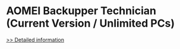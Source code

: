 # AOMEI Backupper Technician (Current Version / Unlimited PCs)
[>> Detailed information](https://secure.shareit.com/shareit/product.html?productid=300870334&affiliateid=200057808)